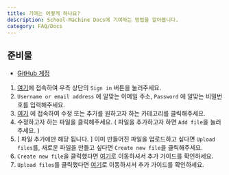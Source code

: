 ```yaml
---
title: 기여는 어떻게 하나요?
description: School-Machine Docs에 기여하는 방법을 알아봅니다.
category: FAQ/Docs
---
```


## 준비물
* [GitHub 계정](https://github.com)

1. [여기](https://github.com)에 접속하여 우측 상단의 `Sign in` 버튼을 눌러주세요.
2. `Username or email address` 에 알맞는 이메일 주소, `Password` 에 알맞는 비밀번호를 입력해주세요.
3. [여기](https://github.com/School-Docs/School-Docs/tree/main/content/ko) 에 접속하여 수정 또는 추가를 원하고자 하는 카테고리를 클릭해주세요.
4. 수정하고자 하는 파일을 클릭해주세요. ( 파일을 추가하고자 하면 `Add file`을 눌러주세요. )
5. [ 파일 추가에만 해당 됩니다. ] 이미 만들어진 파일을 업로드하고 싶다면 `Upload files`를, 새로운 파일을 만들고 싶다면 `Create new file`을 클릭해주세요.
6. `Create new file`을 클릭했다면 [여기]()로 이동하셔서 추가 가이드를 확인하세요.
7. `Upload files`를 클릭했다면 [여기]()로 이동하셔서 추가 가이드를 확인하세요.